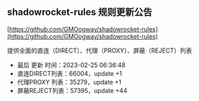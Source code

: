 ## shadowrocket-rules 规则更新公告

[https://github.com/GMOogway/shadowrocket-rules](https://github.com/GMOogway/shadowrocket-rules)

提供全面的直连（DIRECT）、代理（PROXY）、屏蔽（REJECT）列表
- 最后 更新 时间：2023-02-25 06:36:48
- 直连DIRECT列表：66004，update +1
- 代理PROXY 列表：35279，update +1
- 屏蔽REJECT列表：57395，update +44